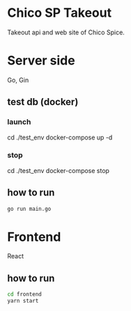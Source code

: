 # Chico SP Takeout

Takeout api and web site of Chico Spice.


# Server side
Go, Gin

## test db (docker)

### launch
cd ./test_env
docker-compose up -d

### stop
cd ./test_env
docker-compose stop


## how to run
```sh
go run main.go
```


# Frontend
React

## how to run
```sh
cd frontend
yarn start
```

